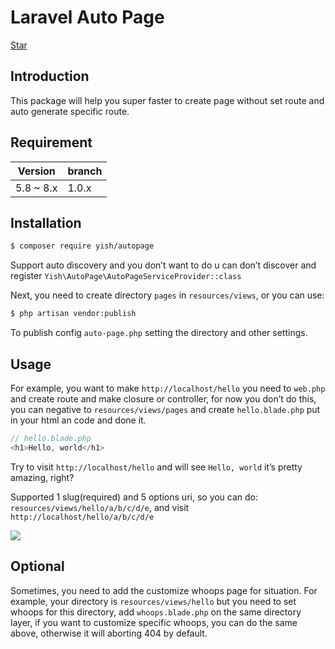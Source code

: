 # Laravel Auto Page

<p>
<script async defer src="https://buttons.github.io/buttons.js"></script>
<a class="github-button" href="https://github.com/Mombuyish/Laravel-Auto-Page" data-show-count="true" aria-label="Star Mombuyish/Laravel-Auto-Page on GitHub">Star</a>
</p>

## Introduction

This package will help you super faster to create page without set route and auto generate specific route.

## Requirement

| Version | branch |
| ------- | ------ |
| 5.8 ~ 8.x    | 1.0.x  |


## Installation

``` bash
$ composer require yish/autopage
```

Support auto discovery and you don’t want to do u can don’t discover and register `Yish\AutoPage\AutoPageServiceProvider::class`

Next, you need to create directory `pages` in `resources/views`, or you can use:

``` bash
$ php artisan vendor:publish
```

To publish config `auto-page.php` setting the directory and other settings.

## Usage
For example, you want to make `http://localhost/hello` you need to `web.php` and create route and make closure or controller, for now you don’t do this, you can negative to `resources/views/pages` and create `hello.blade.php` put in your html an code and done it.

``` php
// hello.blade.php
<h1>Hello, world</h1>
```

Try to visit `http://localhost/hello` and will see `Hello, world` it’s pretty amazing, right?

Supported 1 slug(required) and 5 options uri, so you can do: `resources/views/hello/a/b/c/d/e`, and visit `http://localhost/hello/a/b/c/d/e`

![](https://i.imgur.com/BA6XFjd.png)

## Optional
Sometimes, you need to add the customize whoops page for situation.
For example, your directory is `resources/views/hello` but you need to set whoops for this directory, add `whoops.blade.php` on the same directory layer, if you want to customize specific whoops, you can do the same above, otherwise it will aborting 404 by default.